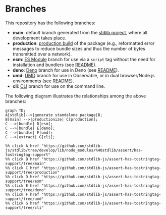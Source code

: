<!--

@license Apache-2.0

Copyright (c) 2023 The Stdlib Authors.

Licensed under the Apache License, Version 2.0 (the "License");
you may not use this file except in compliance with the License.
You may obtain a copy of the License at

    http://www.apache.org/licenses/LICENSE-2.0

Unless required by applicable law or agreed to in writing, software
distributed under the License is distributed on an "AS IS" BASIS,
WITHOUT WARRANTIES OR CONDITIONS OF ANY KIND, either express or implied.
See the License for the specific language governing permissions and
limitations under the License.

-->

# Branches

This repository has the following branches:

-   **main**: default branch generated from the [stdlib project][stdlib-url], where all development takes place.
-   **production**: [production build][production-url] of the package (e.g., reformatted error messages to reduce bundle sizes and thus the number of bytes transmitted over a network).
-   **esm**: [ES Module][esm-url] branch for use via a `script` tag without the need for installation and bundlers (see [README][esm-readme]).
-   **deno**: [Deno][deno-url] branch for use in Deno (see [README][deno-readme]).
-   **umd**: [UMD][umd-url] branch for use in Observable, or in dual browser/Node.js environments (see [README][umd-readme]).
-   **cli**: [CLI][cli-url] branch for use on the command line.

The following diagram illustrates the relationships among the above branches:

```mermaid
graph TD;
A[stdlib]-->|generate standalone package|B;
B[main] -->|productionize| C[production];
C -->|bundle| D[esm];
C -->|bundle| E[deno];
C -->|bundle| F[umd];
C -->|extract| G[cli];

%% click A href "https://github.com/stdlib-js/stdlib/tree/develop/lib/node_modules/%40stdlib/assert/has-tostringtag-support"
%% click B href "https://github.com/stdlib-js/assert-has-tostringtag-support/tree/main"
%% click C href "https://github.com/stdlib-js/assert-has-tostringtag-support/tree/production"
%% click D href "https://github.com/stdlib-js/assert-has-tostringtag-support/tree/esm"
%% click E href "https://github.com/stdlib-js/assert-has-tostringtag-support/tree/deno"
%% click F href "https://github.com/stdlib-js/assert-has-tostringtag-support/tree/umd"
%% click G href "https://github.com/stdlib-js/assert-has-tostringtag-support/tree/cli"
```

[stdlib-url]: https://github.com/stdlib-js/stdlib/tree/develop/lib/node_modules/%40stdlib/assert/has-tostringtag-support
[production-url]: https://github.com/stdlib-js/assert-has-tostringtag-support/tree/production
[deno-url]: https://github.com/stdlib-js/assert-has-tostringtag-support/tree/deno
[deno-readme]: https://github.com/stdlib-js/assert-has-tostringtag-support/blob/deno/README.md
[umd-url]: https://github.com/stdlib-js/assert-has-tostringtag-support/tree/umd
[umd-readme]: https://github.com/stdlib-js/assert-has-tostringtag-support/blob/umd/README.md
[esm-url]: https://github.com/stdlib-js/assert-has-tostringtag-support/tree/esm
[esm-readme]: https://github.com/stdlib-js/assert-has-tostringtag-support/blob/esm/README.md
[cli-url]: https://github.com/stdlib-js/assert-has-tostringtag-support/tree/cli